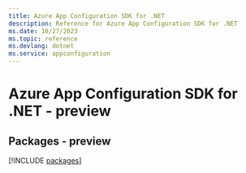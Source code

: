 ```yaml
---
title: Azure App Configuration SDK for .NET
description: Reference for Azure App Configuration SDK for .NET
ms.date: 10/27/2023
ms.topic: reference
ms.devlang: dotnet
ms.service: appconfiguration
---
```

# Azure App Configuration SDK for .NET - preview
## Packages - preview
[!INCLUDE [packages](app-configuration-index.md)]